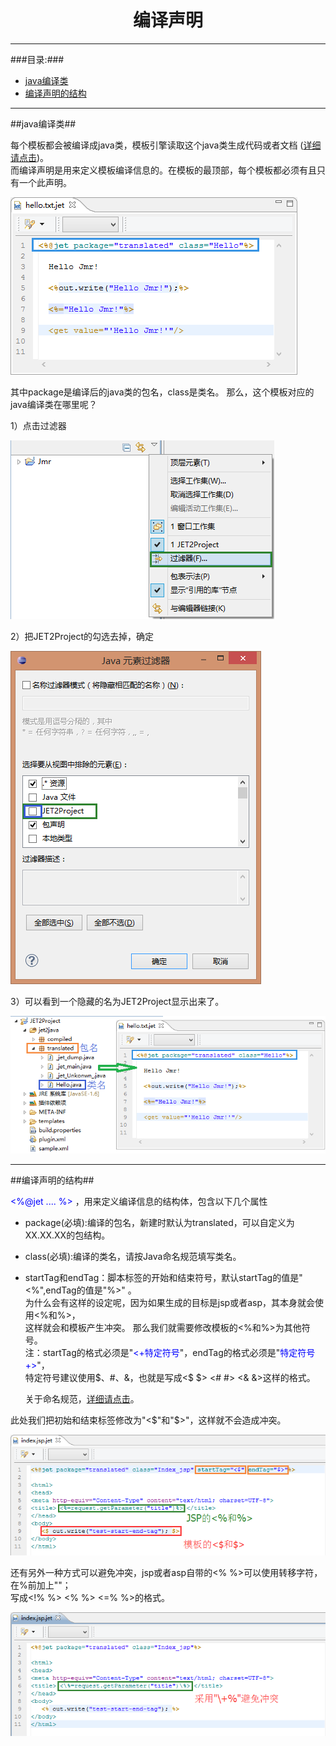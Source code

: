 # <div align="center">编译声明</div> #

----------

###目录:###

* [java编译类](#1)
* [编译声明的结构](#2)

----------

##<span id="1">java编译类</span>##

每个模板都会被编译成java类，模板引擎读取这个java类生成代码或者文档
(<a href="template-preface.html#1">详细请点击</a>)。  
而编译声明是用来定义模板编译信息的。在模板的最顶部，每个模板都必须有且只有一个此声明。

![](image/hello_jmr_compile.png)

其中package是编译后的java类的包名，class是类名。
那么，这个模板对应的java编译类在哪里呢？

1）点击过滤器

![](image/jet2project_valiate_menu.png)

2）把JET2Project的勾选去掉，确定

![](image/jet2project_valiate_select.png)

3）<span id="1.1"></span>可以看到一个隐藏的名为JET2Project显示出来了。
<!--  
模板中package="translated"，class="Hello"，正好对应起来。  
所以命名的时候，2个不同模板的package+class不能是一样的，  
否则可能会编译成同一个java类，执行生成的时候照成冲突，这也是命名规范中的一个要求(<a href="template-name.html#2">详细请点击</a>)。  
比如一个模板hello.txt.jet的package是"translated"，class为"Hello\_txt"。  
那么另一模板bye.txt.jet的package也是"translated"，class就不能再是"Hello\_txt"。
-->

![](image/hello_jmr_compile_java.png)

----------

##<span id="2">编译声明的结构</span>##

<font color="blue"><%@jet .... %> </font>，用来定义编译信息的结构体，包含以下几个属性

* package(必填):编译的包名，新建时默认为translated，可以自定义为XX.XX.XX的包结构。
* class(必填):编译的类名，请按Java命名规范填写类名。
* startTag和endTag：脚本标签的开始和结束符号，默认startTag的值是"<%",endTag的值是"%>" 。  
  为什么会有这样的设定呢，因为如果生成的目标是jsp或者asp，其本身就会使用<%和%>，  
  这样就会和模板产生冲突。 那么我们就需要修改模板的<%和%>为其他符号。  
  注：startTag的格式必须是"<font color="blue"><+特定符号</font>"，endTag的格式必须是"<font color="blue">特定符号+></font>"，  
  特定符号建议使用$、#、&，也就是写成<$ $> <# #> <& &>这样的格式。
  
  关于命名规范，<a href="template-name.html#2">详细请点击</a>。
  

此处我们把初始和结束标签修改为"<$"和"$>"，这样就不会造成冲突。

![](image/change_jet_tag.png)


还有另外一种方式可以避免冲突，jsp或者asp自带的<% %>可以使用转移字符，在%前加上"\"；  
写成<!\% \%> <\% \%> <=\% \%>的格式。

![](image/no_change_jet_tag.png)





  